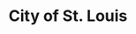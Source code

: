 ---
title: City of St. Louis
state: Missouri
description: The data is supplied by the City of St. Louis.
logo: https://upload.wikimedia.org/wikipedia/en/a/aa/SaintLouisSeal.png
---